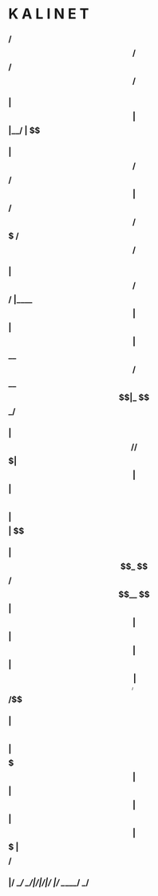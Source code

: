 # K A L I N E T
### /$$                 /$$ /$$                       /$$    
### | $$                | $$|__/                      | $$    
### | $$   /$$  /$$$$$$ | $$ /$$ /$$$$$$$   /$$$$$$  /$$$$$$  
### | $$  /$$/ |____  $$| $$| $$| $$__  $$ /$$__  $$|_  $$_/  
### | $$$$$$/   /$$$$$$$| $$| $$| $$  \ $$| $$$$$$$$  | $$    
### | $$_  $$  /$$__  $$| $$| $$| $$  | $$| $$_____/  | $$ /$$
### | $$ \  $$|  $$$$$$$| $$| $$| $$  | $$|  $$$$$$$  |  $$$$/
### |__/  \__/ \_______/|__/|__/|__/  |__/ \_______/   \___/  
                                                          
                                                          
                                                          

